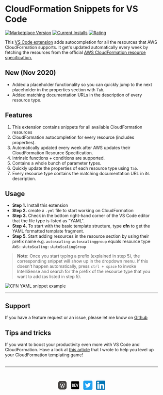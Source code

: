 # CloudFormation Snippets for VS Code

[![Marketplace Version](https://vsmarketplacebadge.apphb.com/version/dsteenman.cloudformation-yaml-snippets.svg 'Current Release')](https://marketplace.visualstudio.com/items?itemName=dsteenman.cloudformation-yaml-snippets)
[![Current Installs](https://vsmarketplacebadge.apphb.com/installs-short/dsteenman.cloudformation-yaml-snippets.svg 'Currently Installed')](https://marketplace.visualstudio.com/items?itemName=dsteenman.cloudformation-yaml-snippets)
[![Rating](https://vsmarketplacebadge.apphb.com/rating-star/dsteenman.cloudformation-yaml-snippets.svg)](https://marketplace.visualstudio.com/items?itemName=dsteenman.cloudformation-yaml-snippets)

This [VS Code extension](https://marketplace.visualstudio.com/items?itemName=dsteenman.cloudformation-yaml-snippets) adds autocompletion for all the resources that AWS CloudFormation supports. It get's updated automatically every week by fetching the resources from the official [AWS CloudFormation resource specification.](https://docs.aws.amazon.com/AWSCloudFormation/latest/UserGuide/cfn-resource-specification.html)

## New (Nov 2020)

* Added a placeholder functionality so you can quickly jump to the next placeholder in the properties section with `Tab`.
* Added matching documentation URLs in the description of every resource type.

## Features

1. This extension contains snippets for all available CloudFormation resources
2. CloudFormation autocompletion for every resource (includes properties).
3. Automatically updated every week after AWS updates their CloudFormation Resource Specification.
4. Intrinsic functions + conditions are supported.
5. Contains a whole bunch of parameter types.
6. Quickly update the properties of each resource type using `Tab`.
7. Every resource type contains the matching documentation URL in its description.

## Usage

* **Step 1.** Install this extension
* **Step 2.** create a `.yml` file to start working on CloudFormation
* **Step 3.** Check in the bottom right-hand corner of the VS Code editor that the file type is listed as "YAML".
* **Step 4.** To start with the basic template structure, type **cfn** to get the YAML formatted template fragment.
* **Step 5.** Start adding resources in the resource section by using their prefix name e.g. ```autoscaling-autoscalinggroup``` equals resource type ```AWS::AutoScaling::AutoScalingGroup```

> **Note:** Once you start typing a prefix (explained in step 5), the corresponding snippet will show up in the dropdown menu. If this doesn't happen automatically, press `ctrl + space` to invoke IntelliSense and search for the prefix of the resource type that you want to add (as listed in step 5).

![CFN YAML snippet example](https://raw.githubusercontent.com/dannysteenman/cloudformation-yaml-snippets/main/images/cfn-yaml-snippet-example.gif)

---

## Support

If you have a feature request or an issue, please let me know on [Github](https://github.com/dannysteenman/cloudformation-yaml-snippets/issues)

## Tips and tricks

 If you want to boost your productivity even more with VS Code and CloudFormation. Have a look at [this article](https://dannys.cloud/level-up-cloudformation-with-vs-code) that I wrote to help you level up your CloudFormation templating game!
<br>
<br>

---
<br>

 <p align='center'>
 <a href="https://dannys.cloud"><img height="30" src="https://raw.githubusercontent.com/dannysteenman/cloudformation-yaml-snippets/main/icon/homepage.png"></a>&nbsp;&nbsp;
<a href="https://dev.to/dannysteenman"><img height="30" src="https://raw.githubusercontent.com/dannysteenman/cloudformation-yaml-snippets/main/icon/devto.png"></a>&nbsp;&nbsp;
<a href="https://twitter.com/dannysteenman"><img height="30" src="https://raw.githubusercontent.com/dannysteenman/cloudformation-yaml-snippets/main/icon/twitter.png"></a>&nbsp;&nbsp;
<a href="https://www.linkedin.com/in/dannysteenman/"><img height="30" src="https://raw.githubusercontent.com/dannysteenman/cloudformation-yaml-snippets/main/icon/linkedin.png"></a>
</p>

